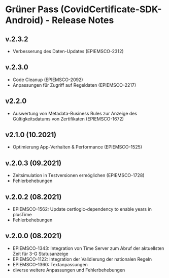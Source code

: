 # Grüner Pass (CovidCertificate-SDK-Android) - Release Notes

## v.2.3.2

- Verbesserung des Daten-Updates (EPIEMSCO-2312)

## v.2.3.0

- Code Cleanup (EPIEMSCO-2092)
- Anpassungen für Zugriff auf Regeldaten (EPIEMSCO-2217)

## v2.2.0

- Auswertung von Metadata-Business Rules zur Anzeige des Gültigkeitsdatums von Zertifikaten (EPIEMSCO-1672)

## v2.1.0 (10.2021)
- Optimierung App-Verhalten & Performance (EPIEMSCO-1525)

## v.2.0.3 (09.2021)
- Zeitsimulation in Testversionen ermöglichen (EPIEMSCO-1728)
- Fehlerbehebungen

## v.2.0.2 (08.2021)

- EPIEMSCO-1562: Update certlogic-dependency to enable years in plusTime
- Fehlerbehebungen

## v.2.0.0 (08.2021)

- EPIEMSCO-1343: Integration von Time Server zum Abruf der aktuellsten Zeit für 3-G Statusanzeige
- EPIEMSCO-1122: Integration der Validierung der nationalen Regeln
- EPIEMSCO-1360: Textanpassungen
- diverse weitere Anpassungen und Fehlerbehebungen
